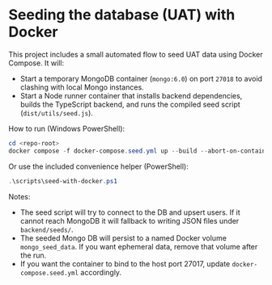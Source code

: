 # Seeding the database (UAT) with Docker

This project includes a small automated flow to seed UAT data using Docker Compose. It will:

- Start a temporary MongoDB container (`mongo:6.0`) on port `27018` to avoid clashing with local Mongo instances.
- Start a Node runner container that installs backend dependencies, builds the TypeScript backend, and runs the compiled seed script (`dist/utils/seed.js`).

How to run (Windows PowerShell):

```powershell
cd <repo-root>
docker compose -f docker-compose.seed.yml up --build --abort-on-container-exit --exit-code-from backend-seed-runner
```

Or use the included convenience helper (PowerShell):

```powershell
.\scripts\seed-with-docker.ps1
```

Notes:
- The seed script will try to connect to the DB and upsert users. If it cannot reach MongoDB it will fallback to writing JSON files under `backend/seeds/`.
- The seeded Mongo DB will persist to a named Docker volume `mongo_seed_data`. If you want ephemeral data, remove that volume after the run.
- If you want the container to bind to the host port 27017, update `docker-compose.seed.yml` accordingly.
